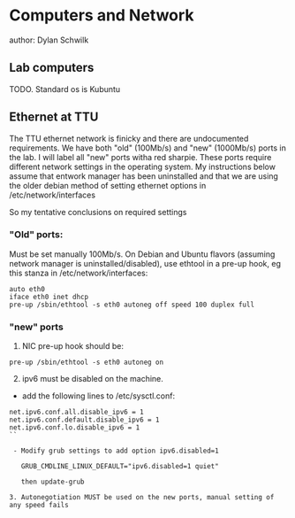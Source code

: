 Computers and Network
=====================

author: Dylan Schwilk

## Lab computers ##

TODO.  Standard os is Kubuntu

## Ethernet at TTU ###

The TTU ethernet network is finicky and there are undocumented requirements.  We have both "old" (100Mb/s) and "new" (1000Mb/s) ports in the lab. I will label all "new" ports witha  red sharpie.
These ports require different network settings in the operating system. My instructions below assume that entwork manager has been uninstalled and that we are using the older debian method of setting ethernet options in /etc/network/interfaces

So my tentative conclusions on required settings

### "Old" ports: ###

Must be set manually 100Mb/s.  On Debian and Ubuntu flavors (assuming network manager is uninstalled/disabled), use ethtool in a pre-up hook, eg this stanza in /etc/network/interfaces:

```
auto eth0
iface eth0 inet dhcp
pre-up /sbin/ethtool -s eth0 autoneg off speed 100 duplex full
```

### "new" ports ###

1. NIC pre-up hook should be:

```
pre-up /sbin/ethtool -s eth0 autoneg on
```

2. ipv6 must be disabled on the machine.
  - add the following lines to /etc/sysctl.conf:

```
net.ipv6.conf.all.disable_ipv6 = 1
net.ipv6.conf.default.disable_ipv6 = 1
net.ipv6.conf.lo.disable_ipv6 = 1
``

 - Modify grub settings to add option ipv6.disabled=1

   GRUB_CMDLINE_LINUX_DEFAULT="ipv6.disabled=1 quiet"

   then update-grub

3. Autonegotiation MUST be used on the new ports, manual setting of any speed fails

